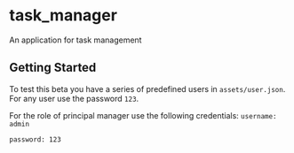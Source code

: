# task_manager

An application for task management

## Getting Started

To test this beta you have a series of predefined users in ```assets/user.json```. For any user use the password ```123```.

For the role of principal manager use the following credentials: 
```username: admin```

```password: 123 ```
